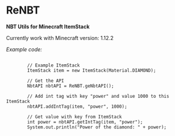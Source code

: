 # ReNBT

**NBT Utils for Minecraft ItemStack**

Currently work with Minecraft version: 1.12.2

_Example code:_ 
```

		// Example ItemStack
		ItemStack item = new ItemStack(Material.DIAMOND);
		
		// Get the API
		NbtAPI nbtAPI = ReNBT.geNbtAPI();
		
		// Add int tag with key "power" and value 1000 to this ItemStack
		nbtAPI.addIntTag(item, "power", 1000);
		
		// Get value with key from ItemStack
		int power = nbtAPI.getIntTag(item, "power");
		System.out.println("Power of the diamond: " + power);

```
